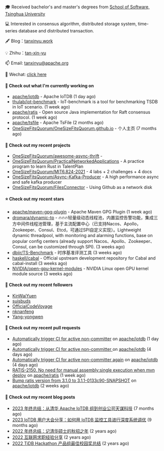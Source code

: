 🎓 Received bachelor's and master's degrees from [School of Software, Tsinghua University](https://www.thss.tsinghua.edu.cn/)

💻 Interested in consensus algorithm, distributed storage system, time-series database and distributed transaction.

🖋 Blog：[tanxinyu.work](https://tanxinyu.work)

💡 Zhihu：[tan-xin-yu](https://www.zhihu.com/people/tan-xin-yu-22)

📫 Email: [tanxinyu@apache.org](mailto:tanxinyu@apache.org)

💬 Wechat: [click here](https://github.com/LebronAl/LebronAl/issues/1)

#### 👷 Check out what I'm currently working on

- [apache/iotdb](https://github.com/apache/iotdb) - Apache IoTDB (1 day ago)
- [thulab/iot-benchmark](https://github.com/thulab/iot-benchmark) - IoT-benchmark is a tool for benchmarking TSDB in IoT scenario. (1 week ago)
- [apache/ratis](https://github.com/apache/ratis) - Open source Java implementation for Raft consensus protocol. (1 week ago)
- [apache/tsfile](https://github.com/apache/tsfile) - Apache TsFile (2 months ago)
- [OneSizeFitsQuorum/OneSizeFitsQuorum.github.io](https://github.com/OneSizeFitsQuorum/OneSizeFitsQuorum.github.io) - 个人主页 (7 months ago)

#### 🌱 Check out my recent projects

- [OneSizeFitsQuorum/awesome-async-thrift](https://github.com/OneSizeFitsQuorum/awesome-async-thrift) - 
- [OneSizeFitsQuorum/PracticalNetworkedApplications](https://github.com/OneSizeFitsQuorum/PracticalNetworkedApplications) - A practice program to learn Rust in TalentPlan
- [OneSizeFitsQuorum/MIT6.824-2021](https://github.com/OneSizeFitsQuorum/MIT6.824-2021) - 4 labs &#43; 2 challenges &#43; 4 docs
- [OneSizeFitsQuorum/Async-Kafka-Producer](https://github.com/OneSizeFitsQuorum/Async-Kafka-Producer) - A high performance async and safe kafka producer
- [OneSizeFitsQuorum/FilesConnector](https://github.com/OneSizeFitsQuorum/FilesConnector) - Using Github as a network disk

#### ⭐ Check out my recent stars

- [apache/maven-gpg-plugin](https://github.com/apache/maven-gpg-plugin) - Apache Maven GPG Plugin (1 week ago)
- [dromara/dynamic-tp](https://github.com/dromara/dynamic-tp) - 🔥🔥🔥轻量级动态线程池，内置监控告警功能，集成三方中间件线程池管理，基于主流配置中心（已支持Nacos、Apollo，Zookeeper、Consul、Etcd，可通过SPI自定义实现）。Lightweight dynamic threadpool, with monitoring and alarming functions, base on popular config centers (already support Nacos、Apollo、Zookeeper、Consul, can be customized through SPI). (3 weeks ago)
- [dbiir/TS-Benchmark](https://github.com/dbiir/TS-Benchmark) - 时序基准评测工具 (3 weeks ago)
- [haskell/cabal](https://github.com/haskell/cabal) - Official upstream development repository for Cabal and cabal-install (3 weeks ago)
- [NVIDIA/open-gpu-kernel-modules](https://github.com/NVIDIA/open-gpu-kernel-modules) - NVIDIA Linux open GPU kernel module source (3 weeks ago)

#### 👯 Check out my recent followers

- [KinWaiYuen](https://github.com/KinWaiYuen)
- [suisbuds](https://github.com/suisbuds)
- [OfficialCodeVoyage](https://github.com/OfficialCodeVoyage)
- [nknanfeng](https://github.com/nknanfeng)
- [Yang-yongwen](https://github.com/Yang-yongwen)

#### 🔨 Check out my recent pull requests

- [Automatically trigger CI for active non-committer](https://github.com/apache/iotdb/pull/13486) on [apache/iotdb](https://github.com/apache/iotdb) (1 day ago)
- [Automatically trigger CI for active non-committer ](https://github.com/apache/iotdb/pull/13450) on [apache/iotdb](https://github.com/apache/iotdb) (4 days ago)
- [Automatically trigger CI for active non-committer again](https://github.com/apache/iotdb/pull/13442) on [apache/iotdb](https://github.com/apache/iotdb) (4 days ago)
- [RATIS-2150. No need for manual assembly:single execution when mvn deploy](https://github.com/apache/ratis/pull/1144) on [apache/ratis](https://github.com/apache/ratis) (1 week ago)
- [Bump ratis version from 3.1.0 to 3.1.1-0133c90-SNAPSHOT](https://github.com/apache/iotdb/pull/13357) on [apache/iotdb](https://github.com/apache/iotdb) (2 weeks ago)

#### 📜 Check out my recent blog posts

- [2023 年终总结：从清华 Apache IoTDB 组到创业公司天谋科技](https://tanxinyu.work/2023-annual-summary/) (7 months ago)
- [2023 IoTDB 用户大会分享：如何用 IoTDB 监控工具进行深度系统调优](https://tanxinyu.work/2023-iotdb-submit/) (9 months ago)
- [2022 年终总结：记清华硕士的秋招之年](https://tanxinyu.work/2022-annual-summary/) (2 years ago)
- [2022 互联网求职经验分享](https://tanxinyu.work/2022-internet-job-hunting-experience-sharing/) (2 years ago)
- [2022 TiDB Hackathon 产品组最佳校园奖总结](https://tanxinyu.work/2022-tidb-hackathon/) (2 years ago)
